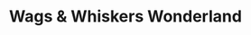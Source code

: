 ---
title: "Wags & Whiskers Wonderland"
url: /zanesville/wags-and-whiskers-wonderland/
shop: pet grooming
---